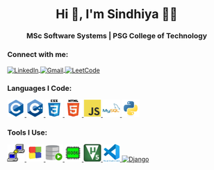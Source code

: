 <h1 align="center">Hi 👋, I'm Sindhiya 🙋‍♀️</h1>
<h3 align="center">MSc Software Systems | PSG College of Technology</h3>

<h3 align="left">Connect with me:</h3>
<p align="left">
    <a href="https://www.linkedin.com/in/sindhiya-k-6534bb280" target="_blank">
        <img align="center" src="https://raw.githubusercontent.com/rahuldkjain/github-profile-readme-generator/master/src/images/icons/Social/linked-in-alt.svg" alt="LinkedIn" height="30" width="40" />
    </a>
    <a href="https://mail.google.com/mail/?view=cm&fs=1&to=sindhiyauk@gmail.com" target="_blank">
    <img align="center" src="https://img.icons8.com/color/48/000000/gmail.png" alt="Gmail" height="30" width="40" />
</a>
    <a href="https://www.leetcode.com/sindhiya225" target="_blank">
        <img align="center" src="https://raw.githubusercontent.com/rahuldkjain/github-profile-readme-generator/master/src/images/icons/Social/leet-code.svg" alt="LeetCode" height="30" width="40" />
    </a>
</p>

<h3 align="left">Languages I Code:</h3>
<p align="left">
    <a href="https://www.cprogramming.com/" target="_blank" rel="noreferrer">
        <img src="https://raw.githubusercontent.com/devicons/devicon/master/icons/c/c-original.svg" alt="C" width="40" height="40"/>
    </a>
    <a href="https://www.w3schools.com/cpp/" target="_blank" rel="noreferrer">
        <img src="https://raw.githubusercontent.com/devicons/devicon/master/icons/cplusplus/cplusplus-original.svg" alt="C++" width="40" height="40"/>
    </a>
    <a href="https://www.w3schools.com/css/" target="_blank" rel="noreferrer">
        <img src="https://raw.githubusercontent.com/devicons/devicon/master/icons/css3/css3-original-wordmark.svg" alt="CSS3" width="40" height="40"/>
    </a>
    <a href="https://www.w3.org/html/" target="_blank" rel="noreferrer">
        <img src="https://raw.githubusercontent.com/devicons/devicon/master/icons/html5/html5-original-wordmark.svg" alt="HTML5" width="40" height="40"/>
    </a>
    <a href="https://developer.mozilla.org/en-US/docs/Web/JavaScript" target="_blank" rel="noreferrer">
        <img src="https://raw.githubusercontent.com/devicons/devicon/master/icons/javascript/javascript-original.svg" alt="JavaScript" width="40" height="40"/>
    </a>
    <a href="https://www.mysql.com/" target="_blank" rel="noreferrer">
        <img src="https://raw.githubusercontent.com/devicons/devicon/master/icons/mysql/mysql-original-wordmark.svg" alt="MySQL" width="40" height="40"/>
    </a>
    <a href="https://www.python.org" target="_blank" rel="noreferrer">
        <img src="https://raw.githubusercontent.com/devicons/devicon/master/icons/python/python-original.svg" alt="Python" width="40" height="40"/>
    </a>
</p>

<h3 align="left">Tools I Use:</h3>
<p align="left">
    <a href="https://www.putty.org/" target="_blank" rel="noreferrer">
        <img src="https://github.com/ashrithaa-js/logos/raw/main/PuTTY_Icon.svg" alt="PuTTY" width="40" height="40"/>
    </a>
    <a href="https://www.codeblocks.org/" target="_blank" rel="noreferrer">
        <img src="https://github.com/ashrithaa-js/logos/raw/main/icons8-code-blocks.svg" alt="CodeBlocks" width="40" height="40"/>
    </a>
    <a href="https://www.oracle.com/database/sqldeveloper/" target="_blank" rel="noreferrer">
        <img src="https://github.com/ashrithaa-js/logos/raw/main/SQL%20Developer.svg" alt="SQL Developer" width="40" height="40"/>
    </a>
    <a href="https://emu8086-microprocessor-emulator.en.softonic.com/" target="_blank" rel="noreferrer">
        <img src="https://github.com/ashrithaa-js/logos/raw/main/8086logo.png" alt="Emu8086" width="40" height="40"/>
    </a>
    <a href="https://www.keil.com/" target="_blank" rel="noreferrer">
        <img src="https://github.com/ashrithaa-js/logos/raw/main/keil-uvision5.png" alt="Keil" width="40" height="40"/>
    </a>
    <a href="https://code.visualstudio.com/" target="_blank" rel="noreferrer">
        <img src="https://raw.githubusercontent.com/devicons/devicon/master/icons/vscode/vscode-original-wordmark.svg" alt="VS Code" width="40" height="40"/>
    </a>
    <a href="https://www.djangoproject.com/" target="_blank" rel="noreferrer">
        <img src="https://cdn.worldvectorlogo.com/logos/django.svg" alt="Django" width="40" height="40"/>
    </a>
</p>
